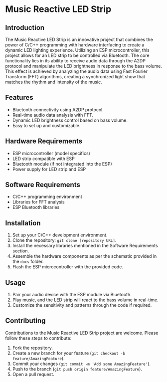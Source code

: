 Music Reactive LED Strip
========================

Introduction
------------

The Music Reactive LED Strip is an innovative project that combines the power of C/C++ programming with hardware interfacing to create a dynamic LED lighting experience. Utilizing an ESP microcontroller, this project allows for an LED strip to be controlled via Bluetooth. The core functionality lies in its ability to receive audio data through the A2DP protocol and manipulate the LED brightness in response to the bass volume. This effect is achieved by analyzing the audio data using Fast Fourier Transform (FFT) algorithms, creating a synchronized light show that matches the rhythm and intensity of the music.

Features
--------

*   Bluetooth connectivity using A2DP protocol.
*   Real-time audio data analysis with FFT.
*   Dynamic LED brightness control based on bass volume.
*   Easy to set up and customizable.

Hardware Requirements
---------------------

*   ESP microcontroller (model specifics)
*   LED strip compatible with ESP
*   Bluetooth module (if not integrated into the ESP)
*   Power supply for LED strip and ESP

Software Requirements
---------------------

*   C/C++ programming environment
*   Libraries for FFT analysis
*   ESP Bluetooth libraries

Installation
------------

1.  Set up your C/C++ development environment.
2.  Clone the repository: `git clone [repository URL]`.
3.  Install the necessary libraries mentioned in the Software Requirements section.
4.  Assemble the hardware components as per the schematic provided in the `docs` folder.
5.  Flash the ESP microcontroller with the provided code.

Usage
-----

1.  Pair your audio device with the ESP module via Bluetooth.
2.  Play music, and the LED strip will react to the bass volume in real-time.
3.  Customize the sensitivity and patterns through the code if required.

Contributing
------------

Contributions to the Music Reactive LED Strip project are welcome. Please follow these steps to contribute:

1.  Fork the repository.
2.  Create a new branch for your feature (`git checkout -b feature/AmazingFeature`).
3.  Commit your changes (`git commit -m 'Add some AmazingFeature'`).
4.  Push to the branch (`git push origin feature/AmazingFeature`).
5.  Open a pull request.
